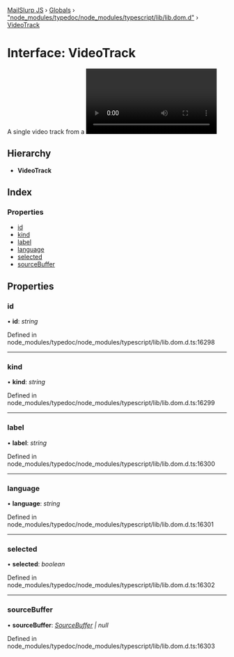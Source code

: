[MailSlurp JS](../README.md) › [Globals](../globals.md) › ["node_modules/typedoc/node_modules/typescript/lib/lib.dom.d"](../modules/_node_modules_typedoc_node_modules_typescript_lib_lib_dom_d_.md) › [VideoTrack](_node_modules_typedoc_node_modules_typescript_lib_lib_dom_d_.videotrack.md)

# Interface: VideoTrack

A single video track from a <video> element.

## Hierarchy

* **VideoTrack**

## Index

### Properties

* [id](_node_modules_typedoc_node_modules_typescript_lib_lib_dom_d_.videotrack.md#id)
* [kind](_node_modules_typedoc_node_modules_typescript_lib_lib_dom_d_.videotrack.md#kind)
* [label](_node_modules_typedoc_node_modules_typescript_lib_lib_dom_d_.videotrack.md#label)
* [language](_node_modules_typedoc_node_modules_typescript_lib_lib_dom_d_.videotrack.md#language)
* [selected](_node_modules_typedoc_node_modules_typescript_lib_lib_dom_d_.videotrack.md#selected)
* [sourceBuffer](_node_modules_typedoc_node_modules_typescript_lib_lib_dom_d_.videotrack.md#sourcebuffer)

## Properties

###  id

• **id**: *string*

Defined in node_modules/typedoc/node_modules/typescript/lib/lib.dom.d.ts:16298

___

###  kind

• **kind**: *string*

Defined in node_modules/typedoc/node_modules/typescript/lib/lib.dom.d.ts:16299

___

###  label

• **label**: *string*

Defined in node_modules/typedoc/node_modules/typescript/lib/lib.dom.d.ts:16300

___

###  language

• **language**: *string*

Defined in node_modules/typedoc/node_modules/typescript/lib/lib.dom.d.ts:16301

___

###  selected

• **selected**: *boolean*

Defined in node_modules/typedoc/node_modules/typescript/lib/lib.dom.d.ts:16302

___

###  sourceBuffer

• **sourceBuffer**: *[SourceBuffer](_node_modules_typedoc_node_modules_typescript_lib_lib_dom_d_.sourcebuffer.md) | null*

Defined in node_modules/typedoc/node_modules/typescript/lib/lib.dom.d.ts:16303

